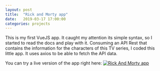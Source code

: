 ```yaml
---
layout: post
title:  "Rick and Morty app"
date:   2019-03-17 17:00:00
categories: projects
---
```

This is my first VueJS app. It caught my attention its simple syntax, so I started to read the docs and play with it. Consuming an API Rest that contains the information for the characters of this TV series, I coded this little app. It uses axios to be able to fetch the API data.

You can try a live version of the app right here:
[![Rick And Morty app](rickandmorty.png)](/rickandmorty)

